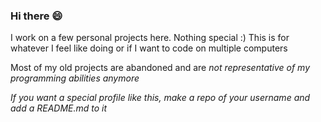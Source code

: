 ### Hi there 😄

I work on a few personal projects here. Nothing special :)
This is for whatever I feel like doing or if I want to code on multiple computers

Most of my old projects are abandoned and are _not representative of my programming abilities anymore_

*If you want a special profile like this, make a repo of your username and add a README.md to it*

